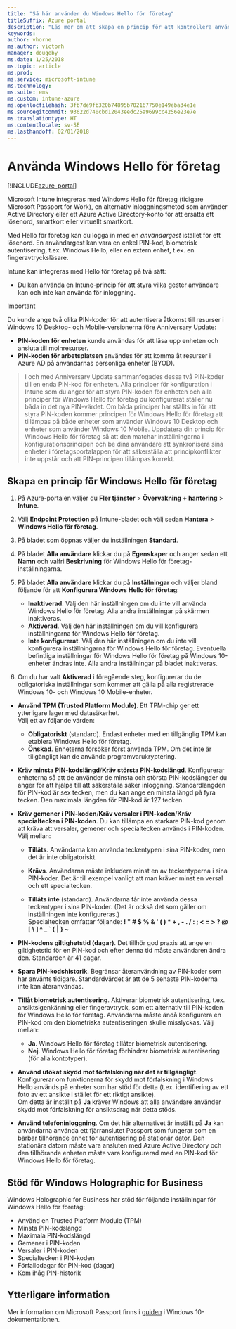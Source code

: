 ```yaml
---
title: "Så här använder du Windows Hello för företag"
titleSuffix: Azure portal
description: "Läs mer om att skapa en princip för att kontrollera användningen av Windows Hello för företag på hanterade enheter.”"
keywords: 
author: vhorne
ms.author: victorh
manager: dougeby
ms.date: 1/25/2018
ms.topic: article
ms.prod: 
ms.service: microsoft-intune
ms.technology: 
ms.suite: ems
ms.custom: intune-azure
ms.openlocfilehash: 3fb7de9fb320b74895b702167750e149eba34e1e
ms.sourcegitcommit: 93622d740cbd12043eedc25a9699cc4256e23e7e
ms.translationtype: HT
ms.contentlocale: sv-SE
ms.lasthandoff: 02/01/2018
---
```

# <a name="use-windows-hello-for-business"></a>Använda Windows Hello för företag


[!INCLUDE[azure_portal](./includes/azure_portal.md)]

Microsoft Intune integreras med Windows Hello för företag (tidigare Microsoft Passport for Work), en alternativ inloggningsmetod som använder Active Directory eller ett Azure Active Directory-konto för att ersätta ett lösenord, smartkort eller virtuellt smartkort.

Med Hello för företag kan du logga in med en *användargest* istället för ett lösenord. En användargest kan vara en enkel PIN-kod, biometrisk autentisering, t.ex. Windows Hello, eller en extern enhet, t.ex. en fingeravtrycksläsare.

Intune kan integreras med Hello för företag på två sätt:

-   Du kan använda en Intune-princip för att styra vilka gester användare kan och inte kan använda för inloggning.

<!--- -   You can store authentication certificates in the Windows Hello for Business key storage provider (KSP). For more information, see [Secure resource access with certificate profiles in Microsoft Intune](secure-resource-access-with-certificate-profiles.md). --->

> [!IMPORTANT]
> Du kunde ange två olika PIN-koder för att autentisera åtkomst till resurser i Windows 10 Desktop- och Mobile-versionerna före Anniversary Update:
- **PIN-koden för enheten** kunde användas för att låsa upp enheten och ansluta till molnresurser.
- **PIN-koden för arbetsplatsen** användes för att komma åt resurser i Azure AD på användarnas personliga enheter (BYOD).

>I och med Anniversary Update sammanfogades dessa två PIN-koder till en enda PIN-kod för enheten.
Alla principer för konfiguration i Intune som du anger för att styra PIN-koden för enheten och alla principer för Windows Hello för företag du konfigurerat ställer nu båda in det nya PIN-värdet.
Om båda principer har ställts in för att styra PIN-koden kommer principen för Windows Hello för företag att tillämpas på både enheter som använder Windows 10 Desktop och enheter som använder Windows 10 Mobile.
Uppdatera din princip för Windows Hello för företag så att den matchar inställningarna i konfigurationsprincipen och be dina användare att synkronisera sina enheter i företagsportalappen för att säkerställa att principkonflikter inte uppstår och att PIN-principen tillämpas korrekt.



## <a name="create-a-windows-hello-for-business-policy"></a>Skapa en princip för Windows Hello för företag

1.  På Azure-portalen väljer du **Fler tjänster** > **Övervakning + hantering** > **Intune**.

2.  Välj **Endpoint Protection** på Intune-bladet och välj sedan **Hantera** > **Windows Hello för företag**.

3.  På bladet som öppnas väljer du inställningen **Standard**.

4.  På bladet **Alla användare** klickar du på **Egenskaper** och anger sedan ett **Namn** och valfri **Beskrivning** för Windows Hello för företag-inställningarna.

5. På bladet **Alla användare** klickar du på **Inställningar** och väljer bland följande för att **Konfigurera Windows Hello för företag**:

    - **Inaktiverad**. Välj den här inställningen om du inte vill använda Windows Hello för företag. Alla andra inställningar på skärmen inaktiveras.
    - **Aktiverad**. Välj den här inställningen om du vill konfigurera inställningarna för Windows Hello för företag.
    - **Inte konfigurerat**. Välj den här inställningen om du inte vill konfigurera inställningarna för Windows Hello för företag. Eventuella befintliga inställningar för Windows Hello för företag på Windows 10-enheter ändras inte. Alla andra inställningar på bladet inaktiveras.

6.  Om du har valt **Aktiverad** i föregående steg, konfigurerar du de obligatoriska inställningar som kommer att gälla på alla registrerade Windows 10- och Windows 10 Mobile-enheter.

 - **Använd TPM (Trusted Platform Module)**. Ett TPM-chip ger ett ytterligare lager med datasäkerhet.<br>Välj ett av följande värden:

     - **Obligatoriskt** (standard). Endast enheter med en tillgänglig TPM kan etablera Windows Hello för företag.
     - **Önskad**. Enheterna försöker först använda TPM. Om det inte är tillgängligt kan de använda programvarukryptering.

 - **Kräv minsta PIN-kodslängd**/**Kräv största PIN-kodslängd**. Konfigurerar enheterna så att de använder de minsta och största PIN-kodslängder du anger för att hjälpa till att säkerställa säker inloggning. Standardlängden för PIN-kod är sex tecken, men du kan ange en minsta längd på fyra tecken. Den maximala längden för PIN-kod är 127 tecken.

 - **Kräv gemener i PIN-koden**/**Kräv versaler i PIN-koden**/**Kräv specialtecken i PIN-koden**. Du kan tillämpa en starkare PIN-kod genom att kräva att versaler, gemener och specialtecken används i PIN-koden. Välj mellan:

     - **Tillåts**. Användarna kan använda teckentypen i sina PIN-koder, men det är inte obligatoriskt.

     - **Krävs**. Användarna måste inkludera minst en av teckentyperna i sina PIN-koder. Det är till exempel vanligt att man kräver minst en versal och ett specialtecken.

     - **Tillåts inte** (standard). Användarna får inte använda dessa teckentyper i sina PIN-koder. (Det är också det som gäller om inställningen inte konfigureras.)<br>Specialtecken omfattar följande: **! " # $ % &amp; ' ( ) &#42; + , - . / : ; &lt; = &gt; ? @ [ \ ] ^ _ &#96; { &#124; } ~**

 - **PIN-kodens giltighetstid (dagar)**. Det tillhör god praxis att ange en giltighetstid för en PIN-kod och efter denna tid måste användaren ändra den. Standarden är 41 dagar.

 - **Spara PIN-kodshistorik**. Begränsar återanvändning av PIN-koder som har använts tidigare. Standardvärdet är att de 5 senaste PIN-koderna inte kan återanvändas.

 - **Tillåt biometrisk autentisering**. Aktiverar biometrisk autentisering, t.ex. ansiktsigenkänning eller fingeravtryck, som ett alternativ till PIN-koden för Windows Hello för företag. Användarna måste ändå konfigurera en PIN-kod om den biometriska autentiseringen skulle misslyckas. Välj mellan:

     - **Ja**. Windows Hello för företag tillåter biometrisk autentisering.
     - **Nej**. Windows Hello för företag förhindrar biometrisk autentisering (för alla kontotyper).

 - **Använd utökat skydd mot förfalskning när det är tillgängligt**. Konfigurerar om funktionerna för skydd mot förfalskning i Windows Hello används på enheter som har stöd för detta (t.ex. identifiering av ett foto av ett ansikte i stället för ett riktigt ansikte).<br>Om detta är inställt på **Ja** kräver Windows att alla användare använder skydd mot förfalskning för ansiktsdrag när detta stöds.

 - **Använd telefoninloggning**. Om det här alternativet är inställt på **Ja** kan användarna använda ett fjärranslutet Passport som fungerar som en bärbar tillhörande enhet för autentisering på stationär dator. Den stationära datorn måste vara ansluten med Azure Active Directory och den tillhörande enheten måste vara konfigurerad med en PIN-kod för Windows Hello för företag.

## <a name="windows-holographic-for-business-support"></a>Stöd för Windows Holographic for Business

Windows Holographic for Business har stöd för följande inställningar för Windows Hello för företag:

- Använd en Trusted Platform Module (TPM)
- Minsta PIN-kodslängd
- Maximala PIN-kodslängd
- Gemener i PIN-koden
- Versaler i PIN-koden
- Specialtecken i PIN-koden
- Förfallodagar för PIN-kod (dagar)
- Kom ihåg PIN-historik

## <a name="further-information"></a>Ytterligare information
Mer information om Microsoft Passport finns i [guiden](https://technet.microsoft.com/library/mt589441.aspx) i Windows 10-dokumentationen.
